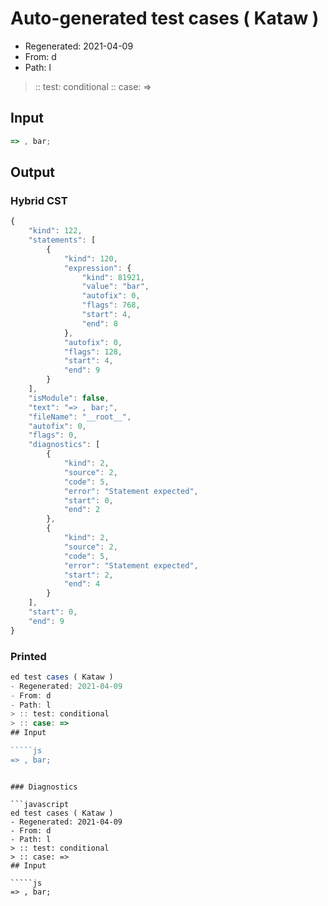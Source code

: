 # Auto-generated test cases ( Kataw )
- Regenerated: 2021-04-09
- From: d
- Path: l
> :: test: conditional
> :: case: =>
## Input

`````js
=> , bar;
`````

## Output

### Hybrid CST

```javascript
{
    "kind": 122,
    "statements": [
        {
            "kind": 120,
            "expression": {
                "kind": 81921,
                "value": "bar",
                "autofix": 0,
                "flags": 768,
                "start": 4,
                "end": 8
            },
            "autofix": 0,
            "flags": 128,
            "start": 4,
            "end": 9
        }
    ],
    "isModule": false,
    "text": "=> , bar;",
    "fileName": "__root__",
    "autofix": 0,
    "flags": 0,
    "diagnostics": [
        {
            "kind": 2,
            "source": 2,
            "code": 5,
            "error": "Statement expected",
            "start": 0,
            "end": 2
        },
        {
            "kind": 2,
            "source": 2,
            "code": 5,
            "error": "Statement expected",
            "start": 2,
            "end": 4
        }
    ],
    "start": 0,
    "end": 9
}
```

### Printed

```javascript
ed test cases ( Kataw )
- Regenerated: 2021-04-09
- From: d
- Path: l
> :: test: conditional
> :: case: =>
## Input

`````js
=> , bar;
`````
```

### Diagnostics

```javascript
ed test cases ( Kataw )
- Regenerated: 2021-04-09
- From: d
- Path: l
> :: test: conditional
> :: case: =>
## Input

`````js
=> , bar;
`````
```

